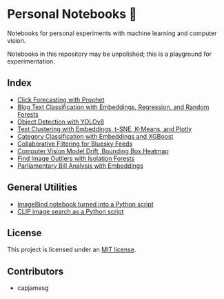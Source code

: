 # Personal Notebooks 📓

Notebooks for personal experiments with machine learning and computer vision.

Notebooks in this repository may be unpolished; this is a playground for experimentation.

## Index

- [Click Forecasting with Prophet](timeseries-forecasting.ipynb)
- [Blog Text Classification with Embeddings, Regression, and Random Forests](text-classification.ipynb)
- [Object Detection with YOLOv8](yolov8.ipynb)
- [Text Clustering with Embeddings, t-SNE, K-Means, and Plotly](clustering.ipynb)
- [Category Classification with Embeddings and XGBoost](xgboost.ipynb)
- [Collaborative Filtering for Bluesky Feeds](collaborative-filtering.ipynb)
- [Computer Vision Model Drift, Bounding Box Heatmap](drift.ipynb)
- [Find Image Outliers with Isolation Forests](image_outliers.ipynb)
- [Parliamentary Bill Analysis with Embeddings](parliamentary-bills.ipynb)

## General Utilities

- [ImageBind notebook turned into a Python script](utils/imagebindir.py)
- [CLIP image search as a Python script](utils/clipir.py)

## License

This project is licensed under an [MIT license](LICENSE).

## Contributors

- capjamesg
